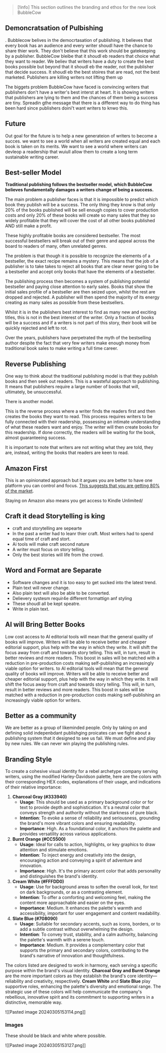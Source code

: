 > [!info]
> This section outlines the branding and ethos for the new look BubbleCow

## Demoncratsation of Pulbishing
. Bubblecow belives in the democrtasation of publishing. It believes that every book has an audience and every writer shoudl have the chance to share thier work. They don't believe that this work should be gatekeeping by a publisher. BubbleCow bleibe that it shoudl eb readers that choice what they want to reader. We believ that writers have a duty to create the best books possible but beyond that it shoudl eb the reader, not the publisher that decide success. It shoudl eb the best stoires that are read, not the best marketed. Publishers are killing writers not lifting them up

 The biggets problem BubbleCow have faced is convincing writers that publishers don't have a writer's best interst at heart. It is showing writers that publishers are lying to them and the chances of them being a success are tiny. Spreadin gthe message that there is a different way to do thing has been hard since publishers doini't want writers to knwo this. 
## Future

 Out goal for the future is to help a new generateion of writers to become a succes. we want to see a world when all writers are created equal and each book is taken on its merits. We want to see a world where writers can devleop a readership that wuiull allow them to create a long term sustainable writing career. 
 
## Best-seller Model
**Traditional publishing follows the bestseller model, which BubbleCow believes fundamentally damages a writers change of being a success.** 

The main problem a publisher faces is that it is impossible to predict which book they publish will be a success. The only thing they know is that only 20% of the books published will be sell enough copies to cover production costs and only 20% of these books will create so many sales that they so widely profitable that they will cover the cost of all other books published AND still make a profit. 

These highly profitable books are considered bestseller. The most successful bestsellers will break out of their genre and appeal across the board to readers of many, often unrelated genres. 

The problem is that though it is possible to recognize the elements of a bestseller, the exact recipe remains a mystery. This means that the job of a publisher is to take takes to reject all books that are clear never going to be a bestseller and accept only books that have the elements of a bestseller. 

The publishing process then becomes a system of publishing potential bestseller and paying close attention to early sales. Books that show the initial sales profile of a bestseller are then seized upon, whilst the rest are dropped and rejected. A publisher will then spend the majority of its energy creating as many sales as possible from these bestsellers. 

Whilst it is in the publishers best interest to find as many new and exciting titles, this is not in the best interest of the writer. Only a fraction of books will be a success and if a writers is not part of this story, their book will be quickly rejected and left to rot. 

Over the years, publishers have perpetrated the myth of the bestselling author despite the fact that very few writers make enough money from traditional book sales to make writing a full time career.  
## Reverse Publishing
One way to think about the traditional publishing model is that they publish books and then seek out readers. This is a wasteful approach to publishing. It means that publishers require a large number of books that will, ultimately, be unsuccessful.

There is another model. 

This is the reverse process where a writer finds the readers first and then creates the books they want to read. This process requires writers to be fully connected with their readership, possessing an intimate understanding of what these readers want and enjoy. The writer will then create books for this readership. If done correctly, the readers will be waiting for the book, almost guaranteeing success. 

It is important to note that writers are not writing what they are told, they are, instead, writing the books that readers are keen to read. 


## Amazon First
This is an opinionated approach but it argues you are better to have one platform you can control and focus. [This suggests that you are getting 80% of the market](https://booksliced.com/books/the-exact-ebook-market-shares-of-the-major-players-in-the-industry-are-rather-difficult-to-come-by-but-here-are-some-esitmates/#:~:text=According%20to%20writer%20Max%20Lakin,eBooks%20is%20Barnes%20and%20Noble.). 

Staying on Amazon also means you get access to Kindle Unlimited/ 



## Craft it dead Storytelling is king
- craft and storytelling are sepearte
- In the past a writer had to leanr thier craft. Most writers had to spend equal time of craft and stort. 
- Ai tools will make craft second nature
- A writer must focus on story telling. 
- Only the best stories will life from the crowd. 

## Word and Format are Separate
- Software changes and it is too easy to get sucked into the latest trend. 
- Plain text will never change. 
- Also plain text will also be able to be converted. 
- Delievery systesm requir4e different formattign anf styling
- These shoudl all be kept speatre. 
- Write in plain text. 

## AI will Bring Better Books
Low cost access to AI editorial tools will mean that the general quality of books will improve. Writers will be able to receive better and cheaper editorial support, plus help with the way in which they write. It will shift the focus away from craft and towards story telling.  This will, in turn, result in better reviews and more readers. This boost in sales will be matched with a reduction in pre-production costs making self-publishing an increasingly viable option for writers. to AI editorial tools will mean that the general quality of books will improve. Writers will be able to receive better and cheaper editorial support, plus help with the way in which they write. It will shift the focus away from craft and towards story telling.  This will, in turn, result in better reviews and more readers. This boost in sales will be matched with a reduction in pre-production costs making self-publishing an increasingly viable option for writers. 

## Better as a community 
We are better as a group of likeminded people. Only by taking on and defining solid indepenbdant publishging proicates can we fight about a publishing system that it designed to see us fail. We must define and play by new rules. We can never win playing the publishing rules. 

## Branding Style
To create a cohesive visual identity for a rebel archetype company serving writers, using the modified Harley-Davidson palette, here are the colors with their corresponding HEX codes, explanations of their usage, and indications of their relative importance:

1. **Charcoal Gray (#333940)**
    - **Usage**: This should be used as a primary background color or for text to provide depth and sophistication. It's a neutral color that conveys strength and authority without the starkness of pure black.
    - **Intention**: To evoke a sense of reliability and seriousness, grounding the brand's more vibrant colors and ensuring readability.
    - **Importance**: High. As a foundational color, it anchors the palette and provides versatility across various applications.
2. **Burnt Orange (#CC5500)**
    - **Usage**: Ideal for calls to action, highlights, or key graphics to draw attention and stimulate emotions.
    - **Intention**: To inject energy and creativity into the design, encouraging action and conveying a spirit of adventure and innovation.
    - **Importance**: High. It's the primary accent color that adds personality and distinguishes the brand's identity.
3. **Cream White (#FFFDD0)**
    - **Usage**: Use for background areas to soften the overall look, for text on dark backgrounds, or as a contrasting element.
    - **Intention**: To offer a comforting and welcoming feel, making the content more approachable and easier on the eyes.
    - **Importance**: Medium. It enhances the palette's warmth and accessibility, important for user engagement and content readability.
4. **Slate Blue (#708090)**
    - **Usage**: Suitable for secondary accents, such as icons, borders, or to add a subtle contrast without overwhelming the design.
    - **Intention**: To convey trust, stability, and a calm authority, balancing the palette's warmth with a serene touch.
    - **Importance**: Medium. It provides a complementary color that supports the primary and secondary colors, contributing to the brand's narrative of innovation and thoughtfulness.

The colors listed are designed to work in harmony, each serving a specific purpose within the brand's visual identity. **Charcoal Gray and Burnt Orange** are the more important colors as they establish the brand's core identity—reliability and creativity, respectively. **Cream White** and **Slate Blue** play supportive roles, enhancing the palette's diversity and emotional range. The strategic use of these colors will help communicate the company's rebellious, innovative spirit and its commitment to supporting writers in a distinctive, memorable way.

![[Pasted image 20240305153114.png]]

### Images
These should be black and white where possible. 

![[Pasted image 20240305153127.png]]
